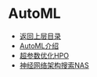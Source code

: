 # AutoML

* [返回上层目录](../README.md)
* [AutoML介绍](auto-ml-introduction/auto-ml-introduction.md)
* [超参数优化HPO](hpo/hpo.md)
* [神经网络架构搜索NAS](nas/neural-architecture-search.md)

